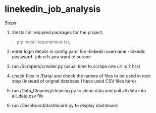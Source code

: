# linekedin_job_analysis

Steps
1) #install all required packages for the project,
>pip install requriement.txt,

2) enter login details in config.yaml file
    -linkedin username
    -linkedin password
    -job urls you want to scrape
3) run /Scrapers/crwaler.py  (usual time to scrape one url is 2 hrs)

4) check files in /Data/ and check the names of files to be used in next step 
    (Instead of orignal database I have used CSV files here)

5) run /Data_Cleaning/cleaning.py to clean data and pull all data into all_data.csv file

6) run /Dashboard/dashboard.py to display dashboard.
